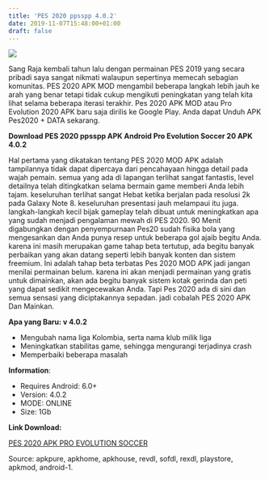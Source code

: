 ```yaml
---
title: 'PES 2020 ppsspp 4.0.2'
date: 2019-11-07T15:48:00+01:00
draft: false
---
```


[![](https://1.bp.blogspot.com/-ooW-69JwnqA/XcPAjIBWd7I/AAAAAAAAAr4/cBsHuiS_lFkk5giYBLh6R6WEOTdjOdoogCLcBGAsYHQ/s320/pes2020-apk-768x432.jpg)](https://1.bp.blogspot.com/-ooW-69JwnqA/XcPAjIBWd7I/AAAAAAAAAr4/cBsHuiS_lFkk5giYBLh6R6WEOTdjOdoogCLcBGAsYHQ/s1600/pes2020-apk-768x432.jpg)

  
Sang Raja kembali tahun lalu dengan permainan PES 2019 yang secara pribadi saya sangat nikmati walaupun sepertinya memecah sebagian komunitas. PES 2020 APK MOD mengambil beberapa langkah lebih jauh ke arah yang benar tetapi tidak cukup mengikuti peningkatan yang telah kita lihat selama beberapa iterasi terakhir. Pes 2020 APK MOD atau Pro Evolution 2020 APK baru saja dirilis ke Google Play. Anda dapat Unduh APK Pes2020 + DATA sekarang.  
  
**Download PES 2020 ppsspp APK Android Pro Evolution Soccer 20 APK 4.0.2**  
  
Hal pertama yang dikatakan tentang PES 2020 MOD APK adalah tampilannya tidak dapat dipercaya dari pencahayaan hingga detail pada wajah pemain. semua yang ada di lapangan terlihat sangat fantastis, level detailnya telah ditingkatkan selama bermain game memberi Anda lebih tajam. keseluruhan terlihat sangat Hebat ketika berjalan pada resolusi 2k pada Galaxy Note 8. keseluruhan presentasi jauh melampaui itu juga. langkah-langkah kecil bijak gameplay telah dibuat untuk meningkatkan apa yang sudah menjadi pengalaman mewah di PES 2020. 90 Menit digabungkan dengan penyempurnaan Pes20 sudah fisika bola yang mengesankan dan Anda punya resep untuk beberapa gol ajaib begitu Anda. karena ini masih merupakan game tahap beta tertutup, ada begitu banyak perbaikan yang akan datang seperti lebih banyak konten dan sistem freemium. Ini adalah tahap beta terbatas Pes 2020 MOD APK jadi jangan menilai permainan belum. karena ini akan menjadi permainan yang gratis untuk dimainkan, akan ada begitu banyak sistem kotak gerinda dan peti yang dapat sedikit mengecewakan Anda. Tapi Pes 2020 ada di sini dan semua sensasi yang diciptakannya sepadan. jadi cobalah PES 2020 APK Dan Mainkan.  
  
**Apa yang Baru: v 4.0.2**  
  

*   Mengubah nama liga Kolombia, serta nama klub milik liga
*   Meningkatkan stabilitas game, sehingga mengurangi terjadinya crash
*   Memperbaiki beberapa masalah

  
**Information**:  
  

*   Requires Android: 6.0+
*   Version: 4.0.2
*   MODE: ONLINE
*   Size: 1Gb

**Link Download:**

[PES 2020 APK PRO EVOLUTION SOCCER](https://www.mediafire.com/file/75ozxdeqx43brig/PES2020-APK+DATA-4.0.2.rar/file)  
  
  
Source: apkpure, apkhome, apkhouse, revdl, sofdl, rexdl, playstore, apkmod, android-1.